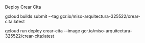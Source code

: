 Deploy Crear Cita

gcloud builds submit --tag gcr.io/miso-arquitectura-325522/crear-cita:latest

gcloud run deploy crear-cita --image gcr.io/miso-arquitectura-325522/crear-cita:latest